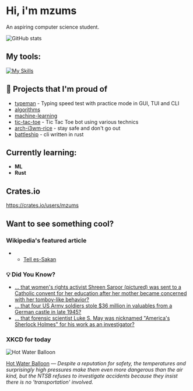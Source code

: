 # Hi, i'm mzums
An aspiring computer science student.  

![GitHub stats](https://github-readme-stats.vercel.app/api?username=mzums&show_icons=true&include_all_commits=true&theme=radical)

## My tools:
  
[![My Skills](https://skillicons.dev/icons?i=rust,python,pytorch,cpp,github,linux,arch,flutter&theme=dark)](https://skillicons.dev)

## 📌 Projects that I'm proud of
<!--PINNED:START-->
- [typeman](https://github.com/mzums/typeman) -  Typing speed test with practice mode in GUI, TUI and CLI 
- [algorithms](https://github.com/mzums/algorithms)
- [machine-learning](https://github.com/mzums/machine-learning)
- [tic-tac-toe](https://github.com/mzums/tic-tac-toe) - Tic Tac Toe bot using various technics
- [arch-i3wm-rice](https://github.com/mzums/arch-i3wm-rice) - stay safe and don't go out
- [battleship](https://github.com/mzums/battleship) - cli written in rust
<!--PINNED:END-->

## Currently learning:
- **ML**
- **Rust**

## Crates.io
https://crates.io/users/mzums

## Want to see something cool?

### Wikipedia's featured article
- <!--WIKI:START-->
  - [Tell es-Sakan](https://en.wikipedia.org/wiki/Tell_es-Sakan)
<!--WIKI:END-->

### 💡 Did You Know?
<!--DYK:START-->
  - [... that women's rights activist Shreen Saroor (pictured) was sent to a Catholic convent for her education after her mother became concerned with her tomboy-like behavior?](https://en.wikipedia.org/wiki/Shreen_Abdul_Saroor)
  - [... that four US Army soldiers stole $36 million in valuables from a German castle in late 1945?](https://en.wikipedia.org/wiki/Theft_of_the_Hesse_crown_jewels)
  - [... that forensic scientist Luke S. May was nicknamed "America's Sherlock Holmes" for his work as an investigator?](https://en.wikipedia.org/wiki/Luke_S._May)
<!--DYK:END-->

### XKCD for today
<!--XKCD:START-->
![Hot Water Balloon](https://imgs.xkcd.com/comics/hot_water_balloon.png)

[Hot Water Balloon](https://xkcd.com/3153) — *Despite a reputation for safety, the temperatures and surprisingly high pressures make them even more dangerous than the air kind, but the NTSB refuses to investigate accidents because they insist there is no 'transportation' involved.*
<!--XKCD:END-->
